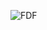 ![FDF](https://user-images.githubusercontent.com/70319337/205412341-3c19cbd8-6c91-489a-9f74-38d6e05661d2.png)
